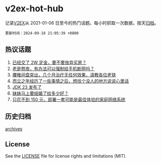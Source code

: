 # v2ex-hot-hub

 记录[V2EX](https://www.v2ex.com/)从 2021-01-06 日至今的热门话题。每小时抓取一次数据，按天[归档](archives)。

`更新时间：2024-09-18 21:05:39 +0800`

## 热议话题

1. [已经交了 2W 定金，要不要放弃买房？](https://www.v2ex.com/t/1073623)
1. [老是熬夜，有办法可以强制给手机断网吗？](https://www.v2ex.com/t/1073561)
1. [腰椎间盘突出，几个月治疗无任何效果，请教各位老铁](https://www.v2ex.com/t/1073621)
1. [而立之年经历了一些事情之后，想找个没人的地方说说心里话](https://www.v2ex.com/t/1073548)
1. [JDK 23 发布了](https://www.v2ex.com/t/1073571)
1. [妹妹马上要结婚了给多少好？](https://www.v2ex.com/t/1073643)
1. [只花不到 150 元，部署一套可能是最佳体验的家庭网络系统](https://www.v2ex.com/t/1073554)

## 历史归档

[archives](archives)

## License

See the [LICENSE](LICENSE) file for license rights and limitations (MIT).
